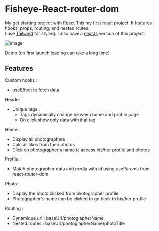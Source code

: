 # Fisheye-React-router-dom
My get starting project with React
This my first react project. It features : hooks, props, routing, and nested routes.  
I use [Tailwind](https://tailwindcss.com/) for styling. I also have a [nextJs](https://github.com/Vincent-Wirwicki/Fisheye-fromReact-toNext) version of this project.

![image](https://user-images.githubusercontent.com/98763680/163030457-04d23e14-6fdd-4309-a87d-470b6a1b8dab.png)

[Demo](https://fshy-app.herokuapp.com/)
(on first launch loading can take a long time)

## Features

Custom hooks : 
  - useEffect to fetch data

Header :

  - Unique tags :
     - Tags dynamically change between home and profile page
     - On click show only data with that tag

Home :

  - Display all photographers
  - Calc all likes from their photos
  - Click on photographer's name to access his/her profile and photos  

Profile :

  - Match photographer data and media with id using useParams from react-router-dom

Photo :

  - Display the photo clicked from photographer profile
  - Photographer's name can be clicked to go back to his/her profile

Routing :
  - Dynamique url : baseUrl/photographerName
  - Nested routes : baseUrl/photographerName/photoTitle
  

